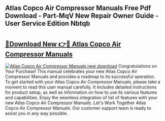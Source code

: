 ## Atlas Copco Air Compressor Manuals Free Pdf Download - Part-MqV New Repair Owner Guide - User Service Edition Nbtqb

# <h2><a href="http://bc86614.oget.top/?id=Atlas+Copco+Air+Compressor+Manuals">🔗Download New 👉🔴 Atlas Copco Air Compressor Manuals</a></h2>

[![Atlas Copco Air Compressor Manuals new download](https://i.imgur.com/5g1atiW.png)](http://bc86614.oget.top/?id=Atlas+Copco+Air+Compressor+Manuals)
Congratulations on Your Purchase! This manual celebrates your new Atlas Copco Air Compressor Manuals and provides a roadmap to its successful operation. To get started with your Atlas Copco Air Compressor Manuals, please take a moment to read this user manual carefully. It includes detailed instructions for product setup, as well as information on how to use its various features and capabilities. Enjoy the seamless integration of list of features with your new Atlas Copco Air Compressor Manuals. Let's Work Together Atlas Copco Air Compressor Manuals. Our customer support team is ready to assist you in any way possible.
